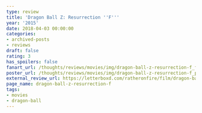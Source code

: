 ```yaml
---
type: review
title: 'Dragon Ball Z: Resurrection ''F'''
year: '2015'
date: 2018-04-03 00:00:00
categories:
- archived-posts
- reviews
draft: false
rating: 3
has_spoilers: false
fanart_url: /thoughts/reviews/movies/img/dragon-ball-z-resurrection-f_fanart.png
poster_url: /thoughts/reviews/movies/img/dragon-ball-z-resurrection-f_poster.png
external_review_url: https://letterboxd.com/ratheronfire/film/dragon-ball-z-resurrection-f/
page_name: dragon-ball-z-resurrection-f
tags:
- movies
- dragon-ball
---
```


